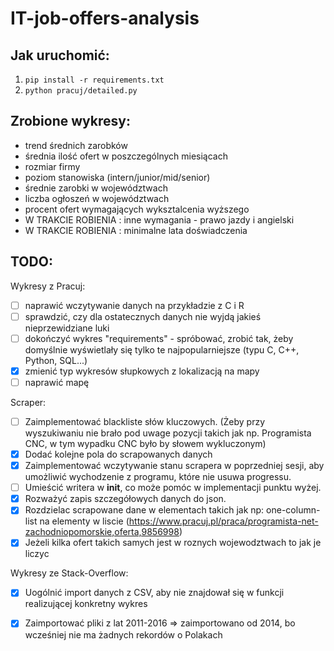 # IT-job-offers-analysis


## Jak uruchomić:
1. `pip install -r requirements.txt`
2. `python pracuj/detailed.py`

## Zrobione wykresy:
- trend średnich zarobków
- średnia ilość ofert w poszczególnych miesiącach
- rozmiar firmy
- poziom stanowiska (intern/junior/mid/senior)
- średnie zarobki w województwach
- liczba ogłoszeń w województwach
- procent ofert wymagających wyksztalcenia wyższego
- W TRAKCIE ROBIENIA : inne wymagania - prawo jazdy i angielski
- W TRAKCIE ROBIENIA : minimalne lata doświadczenia

## TODO:
Wykresy z Pracuj:
- [ ] naprawić wczytywanie danych na przykładzie z C i R
- [ ] sprawdzić, czy dla ostatecznych danych nie wyjdą jakieś nieprzewidziane luki
- [ ] dokończyć wykres "requirements" - spróbować, zrobić tak, żeby domyślnie wyświetlały się tylko te najpopularniejsze (typu C, C++, Python, SQL...)
- [x] zmienić typ wykresów słupkowych z lokalizacją na mapy
- [ ] naprawić mapę
      
Scraper:
- [ ] Zaimplementować blackliste słów kluczowych. (Żeby przy wyszukiwaniu nie brało pod uwage pozycji takich jak np. Programista CNC, w tym wypadku CNC było by słowem wykluczonym)
- [x] Dodać kolejne pola do scrapowanych danych
- [x] Zaimplementować wczytywanie stanu scrapera w poprzedniej sesji, aby umożliwić wychodzenie z programu, które nie usuwa progressu.
- [ ] Umieścić writera w __init__, co może pomóc w implementacji punktu wyżej.
- [x] Rozważyć zapis szczegółowych danych do json.
- [x] Rozdzielac scrapowane dane w elementach takich jak np: one-column-list na elementy w liscie (https://www.pracuj.pl/praca/programista-net-zachodniopomorskie,oferta,9856998)
- [x] Jeżeli kilka ofert takich samych jest w roznych wojewodztwach to jak je liczyc

Wykresy ze Stack-Overflow:
- [x] Uogólnić import danych z CSV, aby nie znajdował się w funkcji realizującej konkretny wykres
- [x] Zaimportować pliki z lat 2011-2016 => zaimportowano od 2014, bo wcześniej nie ma żadnych rekordów o Polakach


